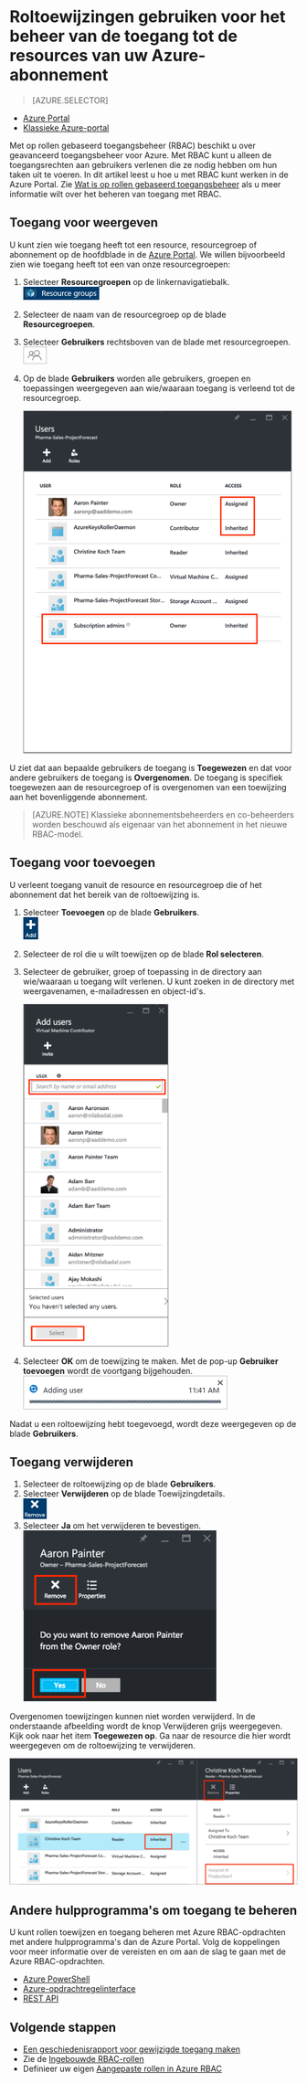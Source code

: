 <properties
    pageTitle="Op rollen gebaseerd toegangsbeheer gebruiken in de Azure Portal | Microsoft Azure"
    description="Ga aan de slag met toegangsbeheer met op rollen gebaseerd toegangsbeheer in de Azure Portal. Gebruik roltoewijzingen om machtigingen aan uw resources toe te wijzen."
    services="active-directory"
    documentationCenter=""
    authors="kgremban"
    manager="femila"
    editor=""/>

<tags
    ms.service="active-directory"
    ms.devlang="na"
    ms.topic="get-started-article"
    ms.tgt_pltfrm="na"
    ms.workload="identity"
    ms.date="09/30/2016"
    ms.author="kgremban"/>


# Roltoewijzingen gebruiken voor het beheer van de toegang tot de resources van uw Azure-abonnement

> [AZURE.SELECTOR]
- [Azure Portal](role-based-access-control-azure-portal.md)
- [Klassieke Azure-portal](role-based-access-control-configure.md)

Met op rollen gebaseerd toegangsbeheer (RBAC) beschikt u over geavanceerd toegangsbeheer voor Azure. Met RBAC kunt u alleen de toegangsrechten aan gebruikers verlenen die ze nodig hebben om hun taken uit te voeren. In dit artikel leest u hoe u met RBAC kunt werken in de Azure Portal. Zie [Wat is op rollen gebaseerd toegangsbeheer](role-based-access-control-what-is.md) als u meer informatie wilt over het beheren van toegang met RBAC.

## Toegang voor weergeven
U kunt zien wie toegang heeft tot een resource, resourcegroep of abonnement op de hoofdblade in de [Azure Portal](https://portal.azure.com). We willen bijvoorbeeld zien wie toegang heeft tot een van onze resourcegroepen:

1. Selecteer **Resourcegroepen** op de linkernavigatiebalk.  
    ![Resourcegroepen - pictogram](./media/role-based-access-control-configure/resourcegroups_icon.png)
2. Selecteer de naam van de resourcegroep op de blade **Resourcegroepen**.
3. Selecteer **Gebruikers** rechtsboven van de blade met resourcegroepen.  
    ![Gebruikers - pictogram](./media/role-based-access-control-configure/users_icon.png)
4. Op de blade **Gebruikers** worden alle gebruikers, groepen en toepassingen weergegeven aan wie/waaraan toegang is verleend tot de resourcegroep.  

    ![Schermafbeelding van de blade Gebruikers - overgenomen en toegewezen toegang](./media/role-based-access-control-configure/view-access.png)

U ziet dat aan bepaalde gebruikers de toegang is **Toegewezen** en dat voor andere gebruikers de toegang is **Overgenomen**. De toegang is specifiek toegewezen aan de resourcegroep of is overgenomen van een toewijzing aan het bovenliggende abonnement.

> [AZURE.NOTE] Klassieke abonnementsbeheerders en co-beheerders worden beschouwd als eigenaar van het abonnement in het nieuwe RBAC-model.


## Toegang voor toevoegen
U verleent toegang vanuit de resource en resourcegroep die of het abonnement dat het bereik van de roltoewijzing is.

1. Selecteer **Toevoegen** op de blade **Gebruikers**.  
    ![Toevoegen - pictogram](./media/role-based-access-control-configure/add_icon.png)  
2. Selecteer de rol die u wilt toewijzen op de blade **Rol selecteren**.
3. Selecteer de gebruiker, groep of toepassing in de directory aan wie/waaraan u toegang wilt verlenen. U kunt zoeken in de directory met weergavenamen, e-mailadressen en object-id's.  

    ![Schermafbeelding van de blade Gebruikers toevoegen - zoeken](./media/role-based-access-control-configure/grant-access2.png)

4. Selecteer **OK** om de toewijzing te maken. Met de pop-up **Gebruiker toevoegen** wordt de voortgang bijgehouden.  
    ![Schermafbeelding van de voortgangsbalk Gebruiker toevoegen](./media/role-based-access-control-configure/addinguser_popup.png)

Nadat u een roltoewijzing hebt toegevoegd, wordt deze weergegeven op de blade **Gebruikers**.

## Toegang verwijderen

1. Selecteer de roltoewijzing op de blade **Gebruikers**.
2. Selecteer **Verwijderen** op de blade Toewijzingdetails.  
    ![Verwijderen - pictogram](./media/role-based-access-control-configure/remove_icon.png)
3. Selecteer **Ja** om het verwijderen te bevestigen.  
    ![Schermafbeelding van de blade Gebruikers - verwijderen uit rol](./media/role-based-access-control-configure/remove-access1.png)

Overgenomen toewijzingen kunnen niet worden verwijderd. In de onderstaande afbeelding wordt de knop Verwijderen grijs weergegeven. Kijk ook naar het item **Toegewezen op**. Ga naar de resource die hier wordt weergegeven om de roltoewijzing te verwijderen.

![Schermafbeelding van de blade Gebruikers - bij overgenomen toegang is knop Verwijderen uitgeschakeld](./media/role-based-access-control-configure/remove-access2.png)

## Andere hulpprogramma's om toegang te beheren
U kunt rollen toewijzen en toegang beheren met Azure RBAC-opdrachten met andere hulpprogramma's dan de Azure Portal.  Volg de koppelingen voor meer informatie over de vereisten en om aan de slag te gaan met de Azure RBAC-opdrachten.

- [Azure PowerShell](role-based-access-control-manage-access-powershell.md)
- [Azure-opdrachtregelinterface](role-based-access-control-manage-access-azure-cli.md)
- [REST API](role-based-access-control-manage-access-rest.md)

## Volgende stappen
- [Een geschiedenisrapport voor gewijzigde toegang maken](role-based-access-control-access-change-history-report.md)
- Zie de [Ingebouwde RBAC-rollen](role-based-access-built-in-roles.md)
- Definieer uw eigen [Aangepaste rollen in Azure RBAC](role-based-access-control-custom-roles.md)



<!--HONumber=Oct16_HO1-->


